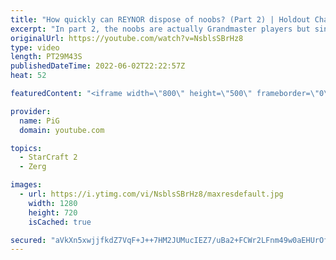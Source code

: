 ```yaml
---
title: "How quickly can REYNOR dispose of noobs? (Part 2) | Holdout Challenge - StarCraft 2"
excerpt: "In part 2, the noobs are actually Grandmaster players but since they're not pros they're still considered noobs to Reynor.  We paid Reynor to 1v1 noobs in StarCraft 2. The challenge: the noobs needed to stay in the match for as long as possible. How did they fare against an actual Zerg Championship player?"
originalUrl: https://youtube.com/watch?v=NsblsSBrHz8
type: video
length: PT29M43S
publishedDateTime: 2022-06-02T22:22:57Z
heat: 52

featuredContent: "<iframe width=\"800\" height=\"500\" frameborder=\"0\" src=\"https://www.youtube.com/embed/NsblsSBrHz8\" allow=\"accelerometer; autoplay; encrypted-media; gyroscope; picture-in-picture\" allowfullscreen></iframe>"

provider:
  name: PiG
  domain: youtube.com

topics:
  - StarCraft 2
  - Zerg

images:
  - url: https://i.ytimg.com/vi/NsblsSBrHz8/maxresdefault.jpg
    width: 1280
    height: 720
    isCached: true

secured: "aVkXn5xwjjfkdZ7VqF+J++7HM2JUMucIEZ7/uBa2+FCWr2LFnm49w0aEHUrOfZSXTwaCTUexCmV5W7cfrZcYcnEDbreLNR8brLDgpP36R8wd+QH4r1Fxqdny1o3KAXRP/iAD2A7d/vVHlvue4dAQyXTG2YRf4g647JxnprxFvkfAOuuXDQyJ5DoL/rTAh0aTP1Pg+8JnPBoGh8fY2PDCDPF+1wA8nik+jeqm7B8lkjP0OfFwTPF92gUVGvmMv1eE31T4s1SR7ogcxX1TppRJKSf9eDdhQCfwqn3/hRylT9jMqUI+Wr16lAzUEmMV9loBkMFcdnmCUOx74s8rYAOaWMLSQmHxNLEXSSLQwgoZ1HmYmmHpMuExsXpolejpEJZcHYAvNDDgjMvXVvuxn1d1XxcHvjxsYfxpIeZk9nFYBSE=;zc2IpyNrf5J80FzYLjFwhw=="
---
```


